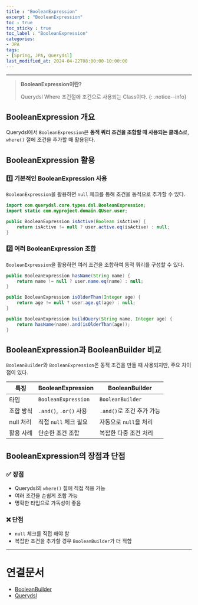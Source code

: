 ```yaml
---
title : "BooleanExpression"
excerpt : "BooleanExpression"
toc : true
toc_sticky : true
toc_label : "BooleanExpression"
categories:
- JPA
tags:
- [Spring, JPA, Querydsl]
last_modified_at: 2024-04-22T08:00:00-10:00:00
---
```

  
---
  
> **BooleanExpression이란?**  
>
> Querydsl Where 조건절에 조건으로 사용되는 Class이다. 
{: .notice--info}  
  
## BooleanExpression 개요
 Querydsl에서 `BooleanExpression`은 **동적 쿼리 조건을 조합할 때 사용되는 클래스**로, `where()` 절에 조건을 추가할 때 활용된다.
  
## BooleanExpression 활용
  
### 1️⃣ 기본적인 BooleanExpression 사용
 `BooleanExpression`을 활용하면 `null` 체크를 통해 조건을 동적으로 추가할 수 있다.
  
```java
import com.querydsl.core.types.dsl.BooleanExpression;
import static com.myproject.domain.QUser.user;

public BooleanExpression isActive(Boolean isActive) {
    return isActive != null ? user.active.eq(isActive) : null;
}
```
  
### 2️⃣ 여러 BooleanExpression 조합
 `BooleanExpression`을 활용하면 여러 조건을 조합하여 동적 쿼리를 구성할 수 있다.
  
```java
public BooleanExpression hasName(String name) {
    return name != null ? user.name.eq(name) : null;
}

public BooleanExpression isOlderThan(Integer age) {
    return age != null ? user.age.gt(age) : null;
}

public BooleanExpression buildQuery(String name, Integer age) {
    return hasName(name).and(isOlderThan(age));
}
```
  
## BooleanExpression과 BooleanBuilder 비교
 `BooleanBuilder`와 `BooleanExpression`은 동적 조건을 만들 때 사용되지만, 주요 차이점이 있다.

| 특징              | BooleanExpression | BooleanBuilder |
|-----------------|-----------------|----------------|
| 타입            | `BooleanExpression` | `BooleanBuilder` |
| 조합 방식        | `.and()`, `.or()` 사용 | `.and()`로 조건 추가 가능 |
| null 처리      | 직접 `null` 체크 필요 | 자동으로 `null`을 처리 |
| 활용 사례       | 단순한 조건 조합 | 복잡한 다중 조건 처리 |
  
## BooleanExpression의 장점과 단점
  
### ✅ 장점
- Querydsl의 `where()` 절에 직접 적용 가능
- 여러 조건을 손쉽게 조합 가능
- 명확한 타입으로 가독성이 좋음
  
### ❌ 단점
- `null` 체크를 직접 해야 함
- 복잡한 조건을 추가할 경우 `BooleanBuilder`가 더 적합

---
  
# 연결문서
- [BooleanBuilder](../../jpa/jpa-BooleanBuilder)
- [Querydsl](../../jpa/jpa-Querydsl)